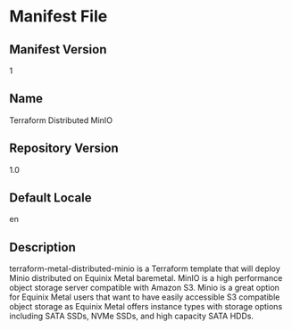 # Manifest File

## Manifest Version

1

## Name

Terraform Distributed MinIO

## Repository Version

1.0

## Default Locale

en

## Description

terraform-metal-distributed-minio is a Terraform template that will deploy Minio distributed on Equinix Metal baremetal. MinIO is a high performance object storage server compatible with Amazon S3. Minio is a great option for Equinix Metal users that want to have easily accessible S3 compatible object storage as Equinix Metal offers instance types with storage options including SATA SSDs, NVMe SSDs, and high capacity SATA HDDs.
